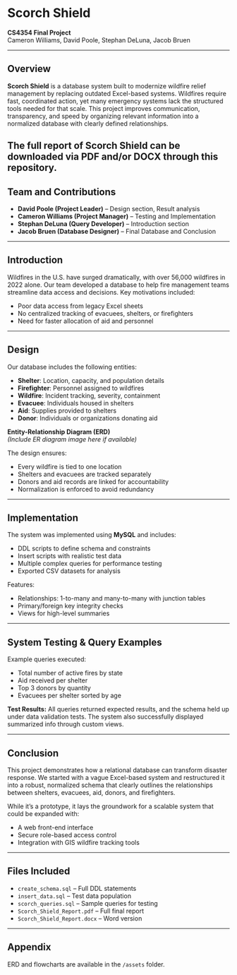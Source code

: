 # Scorch Shield

**CS4354 Final Project**  
Cameron Williams, David Poole, Stephan DeLuna, Jacob Bruen

---

## Overview

**Scorch Shield** is a database system built to modernize wildfire relief management by replacing outdated Excel-based systems. Wildfires require fast, coordinated action, yet many emergency systems lack the structured tools needed for that scale. This project improves communication, transparency, and speed by organizing relevant information into a normalized database with clearly defined relationships.

The full report of Scorch Shield can be downloaded via PDF and/or DOCX through this repository. 
---

## Team and Contributions

- **David Poole (Project Leader)** – Design section, Result analysis  
- **Cameron Williams (Project Manager)** – Testing and Implementation  
- **Stephan DeLuna (Query Developer)** – Introduction section  
- **Jacob Bruen (Database Designer)** – Final Database and Conclusion  

---

## Introduction

Wildfires in the U.S. have surged dramatically, with over 56,000 wildfires in 2022 alone. Our team developed a database to help fire management teams streamline data access and decisions. Key motivations included:

- Poor data access from legacy Excel sheets
- No centralized tracking of evacuees, shelters, or firefighters
- Need for faster allocation of aid and personnel

---

## Design

Our database includes the following entities:

- **Shelter**: Location, capacity, and population details
- **Firefighter**: Personnel assigned to wildfires
- **Wildfire**: Incident tracking, severity, containment
- **Evacuee**: Individuals housed in shelters
- **Aid**: Supplies provided to shelters
- **Donor**: Individuals or organizations donating aid

**Entity-Relationship Diagram (ERD)**  
*(Include ER diagram image here if available)*

The design ensures:
- Every wildfire is tied to one location
- Shelters and evacuees are tracked separately
- Donors and aid records are linked for accountability
- Normalization is enforced to avoid redundancy

---

## Implementation

The system was implemented using **MySQL** and includes:

- DDL scripts to define schema and constraints
- Insert scripts with realistic test data
- Multiple complex queries for performance testing
- Exported CSV datasets for analysis

Features:
- Relationships: 1-to-many and many-to-many with junction tables
- Primary/foreign key integrity checks
- Views for high-level summaries

---

## System Testing & Query Examples

Example queries executed:

- Total number of active fires by state
- Aid received per shelter
- Top 3 donors by quantity
- Evacuees per shelter sorted by age

**Test Results:**
All queries returned expected results, and the schema held up under data validation tests. The system also successfully displayed summarized info through custom views.

---

## Conclusion

This project demonstrates how a relational database can transform disaster response. We started with a vague Excel-based system and restructured it into a robust, normalized schema that clearly outlines the relationships between shelters, evacuees, aid, donors, and firefighters.

While it’s a prototype, it lays the groundwork for a scalable system that could be expanded with:

- A web front-end interface
- Secure role-based access control
- Integration with GIS wildfire tracking tools

---

## Files Included

- `create_schema.sql` – Full DDL statements
- `insert_data.sql` – Test data population
- `scorch_queries.sql` – Sample queries for testing
- `Scorch_Shield_Report.pdf` – Full final report
- `Scorch_Shield_Report.docx` – Word version

---

## Appendix

ERD and flowcharts are available in the `/assets` folder.


